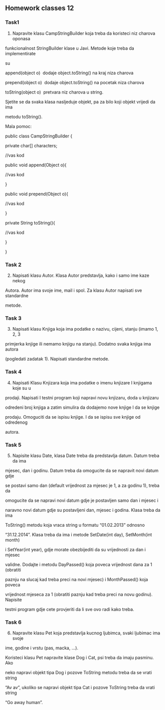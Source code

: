 ## Homework classes 12

### Task1

1) Napravite klasu CampStringBuilder koja treba da koristeci niz charova oponasa

funkcionalnost StringBuilder klase u Javi. Metode koje treba da implementirate

su

append(object o) ­ dodaje object.toString() na kraj niza charova

prepend(object o) ­ dodaje object.toString() na pocetak niza charova

toString(object o) ­ pretvara niz charova u string.

Sjetite se da svaka klasa nasljeduje objekt, pa za bilo koji objekt vrijedi da ima

metodu toString().

Mala pomoc:

public class CampStringBuilder {

private char[] characters;

//vas kod

public void append(Object o){

//vas kod

}

public void prepend(Object o){

//vas kod

}

private String toString(){

//vas kod

}

}


### Task 2

2) Napisati klasu Autor. Klasa Autor predstavlja, kako i samo ime kaze nekog

Autora. Autor ima svoje ime, mail i spol. Za klasu Autor napisati sve standardne

metode.


### Task 3

3) Napisati klasu Knjiga koja ima podatke o nazivu, cijeni, stanju (imamo 1, 2, 3

primjerka knjige ili nemamo knjigu na stanju). Dodatno svaka knjiga ima autora

(pogledati zadatak 1). Napisati standardne metode.


### Task 4

4) Napisati Klasu Knjizara koja ima podatke o imenu knjizare I knjigama koje su u

prodaji. Napisati I testni program koji napravi novu knjizaru, doda u knjizaru

odredeni broj knjiga a zatim simulira da dodajemo nove knjige I da se knjige

prodaju. Omoguciti da se ispisu knjige. I da se ispisu sve knjige od odredenog

autora.


### Task 5

5) Napisite klasu Date, klasa Date treba da predstavlja datum. Datum treba da ima

mjesec, dan i godinu. Datum treba da omogucite da se napravit novi datum gdje

se postavi samo dan (default vrijednost za mjesec je 1, a za godinu 1), treba da

omogucite da se napravi novi datum gdje je postavljen samo dan i mjesec i

naravno novi datum gdje su postavljeni dan, mjesec i godina. Klasa treba da ima

ToString() metodu koja vraca string u formatu “01.02.2013” odnosno

“31.12.2014”. Klasa treba da ima i metode SetDate(int day), SetMonth(int month)

i SetYear(int year), gdje morate obezbijediti da su vrijednosti za dan i mjesec

validne. Dodajte i metodu DayPassed() koja poveca vrijednost dana za 1 (obratiti

paznju na slucaj kad treba preci na novi mjesec) i MonthPassed() koja poveca

vrijednost mjeseca za 1 (obratiti paznju kad treba preci na novu godinu). Napisite

testni program gdje cete provjeriti da li sve ovo radi kako treba.


### Task 6

6) Napravite klasu Pet koja predstavlja kucnog ljubimca, svaki ljubimac ima svoje

ime, godine i vrstu (pas, macka, ...).

Koristeci klasu Pet napravite klase Dog i Cat, psi treba da imaju pasminu. Ako

neko napravi objekt tipa Dog i pozove ToString metodu treba da se vrati string

“Av av”, ukoliko se napravi objekt tipa Cat i pozove ToString treba da vrati string

“Go away human”.
